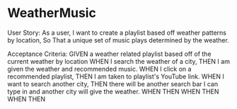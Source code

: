 # WeatherMusic

User Story:
As a user,
I want to create a playlist based off weather patterns by location,
So That a unique set of music plays determined by the weather.

Acceptance Criteria:
GIVEN a weather related playlist based off of the current weather by location
WHEN I search the weather of a city,
THEN I am given the weather and recommended music.
WHEN I click on a recommended playlist,
THEN I am taken to playlist's YouTube link.
WHEN I want to search another city,
THEN there will be another search bar I can type in and another city will give the weather.
WHEN
THEN
WHEN
THEN
WHEN
THEN
